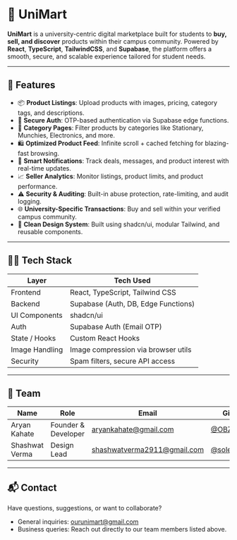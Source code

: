 # 🛒 UniMart

**UniMart** is a university-centric digital marketplace built for students to **buy, sell, and discover** products within their campus community. Powered by **React**, **TypeScript**, **TailwindCSS**, and **Supabase**, the platform offers a smooth, secure, and scalable experience tailored for student needs.

---

## 🚀 Features

- 📦 **Product Listings**: Upload products with images, pricing, category tags, and descriptions.
- 🔐 **Secure Auth**: OTP-based authentication via Supabase edge functions.
- 🧃 **Category Pages**: Filter products by categories like Stationary, Munchies, Electronics, and more.
- 🛍 **Optimized Product Feed**: Infinite scroll + cached fetching for blazing-fast browsing.
- 🔔 **Smart Notifications**: Track deals, messages, and product interest with real-time updates.
- 📈 **Seller Analytics**: Monitor listings, product limits, and product performance.
- ⚠️ **Security & Auditing**: Built-in abuse protection, rate-limiting, and audit logging.
- 🌐 **University-Specific Transactions**: Buy and sell within your verified campus community.
- 🧠 **Clean Design System**: Built using shadcn/ui, modular Tailwind, and reusable components.

---

## 🧑‍💻 Tech Stack

| Layer          | Tech Used                          |
|----------------|------------------------------------|
| Frontend       | React, TypeScript, Tailwind CSS    |
| Backend        | Supabase (Auth, DB, Edge Functions)|
| UI Components  | shadcn/ui                          |
| Auth           | Supabase Auth (Email OTP)          |
| State / Hooks  | Custom React Hooks                 |
| Image Handling | Image compression via browser utils|
| Security       | Spam filters, secure API access    |

---

## 👥 Team

| Name           | Role               | Email                                             | GitHub                                      |
|----------------|--------------------|---------------------------------------------------|---------------------------------------------|
| Aryan Kahate   | Founder & Developer| [aryankahate@gmail.com](mailto:aryankahate@gmail.com) | [@OBZIUS](https://github.com/OBZIUS)         |
| Shashwat Verma | Design Lead        | [shashwatverma2911@gmail.com](mailto:shashwatverma2911@gmail.com) | [@soleilbrulant](https://github.com/soleilbrulant) |

---

## 📬 Contact

Have questions, suggestions, or want to collaborate?

- General inquiries: [ourunimart@gmail.com](mailto:ourunimart@gmail.com)  
- Business queries: Reach out directly to our team members listed above.



